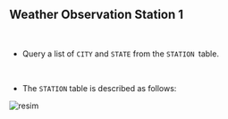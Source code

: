 ## Weather Observation Station 1
<br>


* Query a list of <code>CITY</code> and <code>STATE</code> from the <code>STATION </code>table.
<br>

* The <code>STATION</code> table is described as follows:

![resim](https://s3.amazonaws.com/hr-challenge-images/9336/1449345840-5f0a551030-Station.jpg)